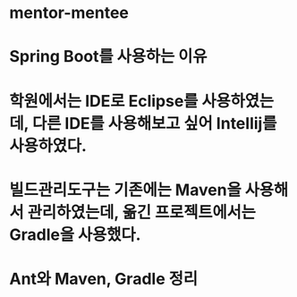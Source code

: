 # mentor-mentee

# Spring Boot를 사용하는 이유
# 학원에서는 IDE로 Eclipse를 사용하였는데, 다른 IDE를 사용해보고 싶어 Intellij를 사용하였다.
# 빌드관리도구는 기존에는 Maven을 사용해서 관리하였는데, 옮긴 프로젝트에서는 Gradle을 사용했다.
# Ant와 Maven, Gradle 정리
